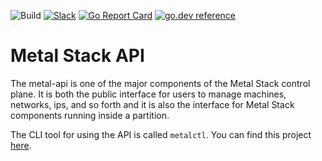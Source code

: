![Build](https://github.com/metal-stack/metal-api/workflows/Build%20from%20master/badge.svg)
[![Slack](https://img.shields.io/badge/slack-metal--stack-brightgreen.svg?logo=slack)](https://metal-stack.slack.com/) 
[![Go Report Card](https://goreportcard.com/badge/github.com/metal-stack/metal-api)](https://goreportcard.com/report/github.com/metal-stack/metal-api)
[![go.dev reference](https://img.shields.io/badge/go.dev-reference-007d9c?logo=go&logoColor=white&style=flat-square)](https://pkg.go.dev/github.com/metal-stack/metal-api)

  
# Metal Stack API

The metal-api is one of the major components of the Metal Stack control plane. It is both the public interface for users to manage machines, networks, ips, and so forth and it is also the interface for Metal Stack components running inside a partition.

The CLI tool for using the API is called `metalctl`. You can find this project [here](https://github.com/metal-stack/metalctl).
